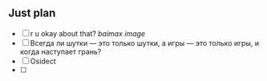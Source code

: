 ## Just plan
- [ ] r u okay about that? *baimax image*
- [ ] Всегда ли шутки — это только шутки, а игры — это только игры, и когда наступает грань?
- [ ] Osidect 
- [ ]
